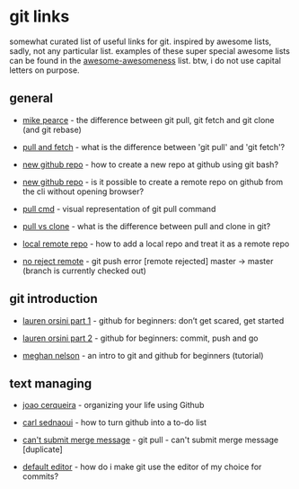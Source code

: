 # git links

somewhat curated list of useful links for git. inspired by awesome lists, sadly, not any particular list. examples of these super special awesome lists can be found in the [awesome-awesomeness](https://github.com/bayandin/awesome-awesomeness) list. btw, i do not use capital letters on purpose.

## general

* [mike pearce](https://blog.mikepearce.net/2010/05/18/the-difference-between-git-pull-git-fetch-and-git-clone-and-git-rebase/) - the difference between git pull, git fetch and git clone (and git rebase)

* [pull and fetch](https://stackoverflow.com/questions/292357/what-is-the-difference-between-git-pull-and-git-fetch) - what is the difference between 'git pull' and 'git fetch'?

* [new github repo](https://stackoverflow.com/questions/11693288/how-to-create-a-new-repo-at-github-using-git-bash) - how to create a new repo at github using git bash?

* [new github repo](https://stackoverflow.com/questions/2423777/is-it-possible-to-create-a-remote-repo-on-github-from-the-cli-without-opening-br) - is it possible to create a remote repo on github from the cli without opening browser?

* [pull cmd](https://www.atlassian.com/git/tutorials/syncing/git-pull) - visual representation of git pull command

* [pull vs clone](https://stackoverflow.com/questions/3620633/what-is-the-difference-between-pull-and-clone-in-git#3623171) - what is the difference between pull and clone in git?

* [local remote repo](https://stackoverflow.com/questions/10603671/how-to-add-a-local-repo-and-treat-it-as-a-remote-repo) - how to add a local repo and treat it as a remote repo

* [no reject remote](https://stackoverflow.com/questions/2816369/git-push-error-remote-rejected-master-master-branch-is-currently-checked/) - git push error [remote rejected] master -> master (branch is currently checked out)

## git introduction

* [lauren orsini part 1](https://readwrite.com/2013/09/30/understanding-github-a-journey-for-beginners-part-1/) - github for beginners: don’t get scared, get started

* [lauren orsini part 2](https://readwrite.com/2013/10/02/github-for-beginners-part-2/) - github for beginners: commit, push and go

* [meghan nelson](https://product.hubspot.com/blog/git-and-github-tutorial-for-beginners) - an intro to git and github for beginners (tutorial)

## text managing

* [joao cerqueira](https://dev.to/und0ck3d/organizing-your-life-using-github-6an) - organizing your life using Github

* [carl sednaoui](https://lifehacker.com/why-a-github-gist-is-my-favorite-to-do-list-1493063613) - how to turn github into a to-do list

* [can't submit merge message](https://stackoverflow.com/questions/14095867/git-pull-cant-submit-merge-message) - git pull - can't submit merge message [duplicate]

* [default editor](https://stackoverflow.com/questions/2596805/how-do-i-make-git-use-the-editor-of-my-choice-for-commits) - how do i make git use the editor of my choice for commits?